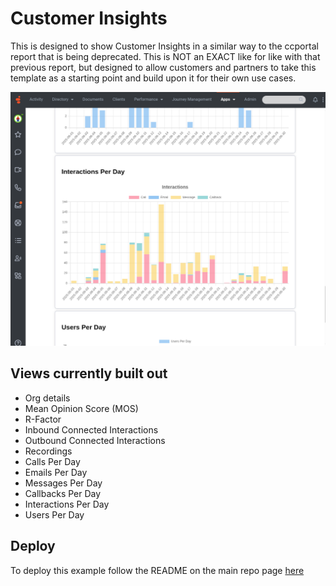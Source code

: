 # Customer Insights

This is designed to show Customer Insights in a similar way to the ccportal report that is being deprecated. This is NOT an EXACT like for like with that previous report, but designed to allow customers and partners to take this template as a starting point and build upon it for their own use cases.

![](/customerInsights/images/interactions.png?raw=true)

## Views currently built out

- Org details
- Mean Opinion Score (MOS)
- R-Factor
- Inbound Connected Interactions
- Outbound Connected Interactions
- Recordings
- Calls Per Day
- Emails Per Day
- Messages Per Day
- Callbacks Per Day
- Interactions Per Day
- Users Per Day

## Deploy

To deploy this example follow the README on the main repo page [here](/README.md)
